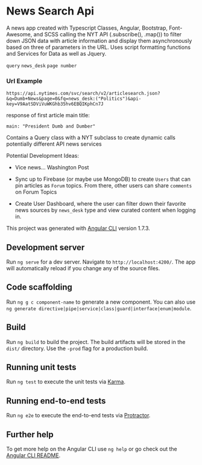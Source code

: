 # News Search Api

A news app  created with Typescript Classes, Angular, Bootstrap, Font-Awesome, and SCSS calling the NYT API (.subscribe(), .map())  to filter down JSON data with article information and display them asynchronously based on three of parameters in the URL. Uses script formatting functions and Services for Data as well as Jquery.

`query`
`news_desk`
`page number`

### Url Example

`https://api.nytimes.com/svc/search/v2/articlesearch.json?&q=Dumb+News&page=0&fq=news_desk:("Politics")&api-key=V9AatSDViVuWKGhb35hv6EBQIKphCn7J`

response of first article main title:

`main: "President Dumb and Dumber"`

Contains a Query class with a NYT subclass to create dynamic calls potentially different API news services

Potential Development Ideas:

- Vice news... Washington Post

- Sync up to Firebase (or maybe use MongoDB) to create `Users` that can pin articles as `Forum` topics. From there, other users can share `comments`  on Forum Topics

- Create User Dashboard, where the user can filter down their favorite news sources by   `news_desk`  type and view curated content when logging in.



This project was generated with [Angular CLI](https://github.com/angular/angular-cli) version 1.7.3.

## Development server

Run `ng serve` for a dev server. Navigate to `http://localhost:4200/`. The app will automatically reload if you change any of the source files.

## Code scaffolding

Run `ng g c component-name` to generate a new component. You can also use `ng generate directive|pipe|service|class|guard|interface|enum|module`.

## Build

Run `ng build` to build the project. The build artifacts will be stored in the `dist/` directory. Use the `-prod` flag for a production build.

## Running unit tests

Run `ng test` to execute the unit tests via [Karma](https://karma-runner.github.io).

## Running end-to-end tests

Run `ng e2e` to execute the end-to-end tests via [Protractor](http://www.protractortest.org/).

## Further help

To get more help on the Angular CLI use `ng help` or go check out the [Angular CLI README](https://github.com/angular/angular-cli/blob/master/README.md).
